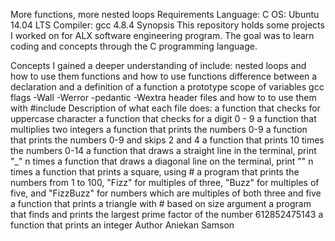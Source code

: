 More functions, more nested loops
Requirements
Language: C
OS: Ubuntu 14.04 LTS
Compiler: gcc 4.8.4
Synopsis
This repository holds some projects I worked on for ALX software engineering program. The goal was to learn coding and concepts through the C programming language.

Concepts I gained a deeper understanding of include:
nested loops and how to use them
functions and how to use functions
difference between a declaration and a definition of a function
a prototype
scope of variables
gcc flags -Wall -Werror -pedantic -Wextra
header files and how to to use them with #include
Description of what each file does:
a function that checks for uppercase character
a function that checks for a digit 0 - 9
a function that multiplies two integers
a function that prints the numbers 0-9
a function that prints the numbers 0-9 and skips 2 and 4
a function that prints 10 times the numbers 0-14
a function that draws a straight line in the terminal, print "_" n times
a function that draws a diagonal line on the terminal, print "\" n times
a function that prints a square, using #
a program that prints the numbers from 1 to 100, "Fizz" for multiples of three, "Buzz" for multiples of five, and "FizzBuzz" for numbers which are multiples of both three and five
a function that prints a triangle with # based on size argument
a program that finds and prints the largest prime factor of the number 612852475143
a function that prints an integer
Author
Aniekan Samson
